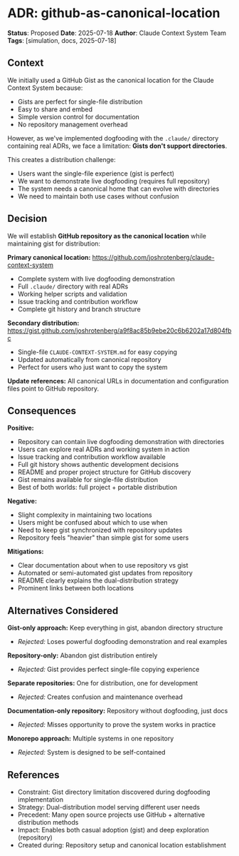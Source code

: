 # ADR: github-as-canonical-location

**Status**: Proposed
**Date**: 2025-07-18
**Author**: Claude Context System Team
**Tags**: [simulation, docs, 2025-07-18]

## Context

We initially used a GitHub Gist as the canonical location for the Claude Context System because:
- Gists are perfect for single-file distribution
- Easy to share and embed
- Simple version control for documentation
- No repository management overhead

However, as we've implemented dogfooding with the `.claude/` directory containing real ADRs, we face a limitation: **Gists don't support directories**.

This creates a distribution challenge:
- Users want the single-file experience (gist is perfect)
- We want to demonstrate live dogfooding (requires full repository)
- The system needs a canonical home that can evolve with directories
- We need to maintain both use cases without confusion

## Decision

We will establish **GitHub repository as the canonical location** while maintaining gist for distribution:

**Primary canonical location:** https://github.com/joshrotenberg/claude-context-system
- Complete system with live dogfooding demonstration
- Full `.claude/` directory with real ADRs
- Working helper scripts and validation
- Issue tracking and contribution workflow
- Complete git history and branch structure

**Secondary distribution:** https://gist.github.com/joshrotenberg/a9f8ac85b9ebe20c6b6202a17d804fbc  
- Single-file `CLAUDE-CONTEXT-SYSTEM.md` for easy copying
- Updated automatically from canonical repository
- Perfect for users who just want to copy the system

**Update references:** All canonical URLs in documentation and configuration files point to GitHub repository.

## Consequences

**Positive:**
- Repository can contain live dogfooding demonstration with directories
- Users can explore real ADRs and working system in action
- Issue tracking and contribution workflow available
- Full git history shows authentic development decisions
- README and proper project structure for GitHub discovery
- Gist remains available for single-file distribution
- Best of both worlds: full project + portable distribution

**Negative:**
- Slight complexity in maintaining two locations
- Users might be confused about which to use when
- Need to keep gist synchronized with repository updates
- Repository feels "heavier" than simple gist for some users

**Mitigations:**
- Clear documentation about when to use repository vs gist
- Automated or semi-automated gist updates from repository
- README clearly explains the dual-distribution strategy
- Prominent links between both locations

## Alternatives Considered

**Gist-only approach:** Keep everything in gist, abandon directory structure
- *Rejected:* Loses powerful dogfooding demonstration and real examples

**Repository-only:** Abandon gist distribution entirely
- *Rejected:* Gist provides perfect single-file copying experience

**Separate repositories:** One for distribution, one for development
- *Rejected:* Creates confusion and maintenance overhead

**Documentation-only repository:** Repository without dogfooding, just docs
- *Rejected:* Misses opportunity to prove the system works in practice

**Monorepo approach:** Multiple systems in one repository
- *Rejected:* System is designed to be self-contained

## References

- Constraint: Gist directory limitation discovered during dogfooding implementation
- Strategy: Dual-distribution model serving different user needs
- Precedent: Many open source projects use GitHub + alternative distribution methods
- Impact: Enables both casual adoption (gist) and deep exploration (repository)
- Created during: Repository setup and canonical location establishment
